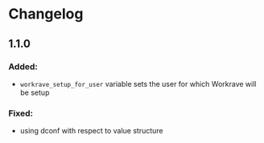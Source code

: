 Changelog
=========

1.1.0
-----

### Added:

- `workrave_setup_for_user` variable sets the user for which Workrave will be setup 

### Fixed:

- using dconf with respect to value structure
